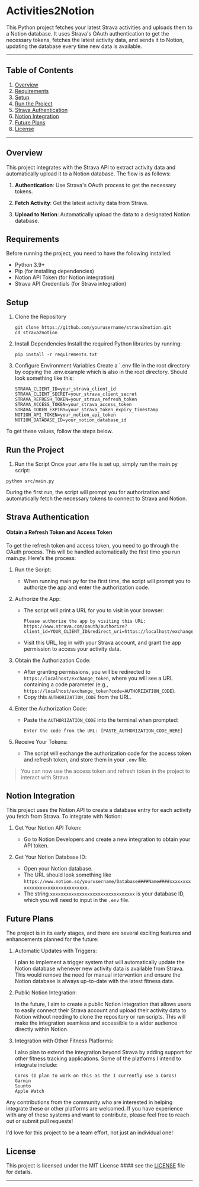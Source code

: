 # Activities2Notion
This Python project fetches your latest Strava activities and uploads them to a Notion database. It uses Strava's OAuth authentication to get the necessary tokens, fetches the latest activity data, and sends it to Notion, updating the database every time new data is available.

---
## Table of Contents
1. [Overview](#overview)
2. [Requirements](#requirements)
3. [Setup](#setup)
4. [Run the Project](#run-the-project)
5. [Strava Authentication](#strava-authentication)
6. [Notion Integration](#notion-integration)
7. [Future Plans](#future-plans)
8. [License](#license)
---

## Overview
This project integrates with the Strava API to extract activity data and automatically upload it to a Notion database. The flow is as follows:

  1. **Authentication**: Use Strava's OAuth process to get the necessary tokens.

  2. **Fetch Activity**: Get the latest activity data from Strava.
   
  3. **Upload to Notion**: Automatically upload the data to a designated Notion database.

## Requirements


Before running the project, you need to have the following installed:

  - Python 3.9+
  - Pip (for installing dependencies)
  - Notion API Token (for Notion integration)
  - Strava API Credentials (for Strava integration)

## Setup
1. Clone the Repository
    ```
    git clone https://github.com/yourusername/strava2notion.git
    cd strava2notion
    ```
2. Install Dependencies
    Install the required Python libraries by running:
    ```
    pip install -r requirements.txt
    ````
3. Configure Environment Variables
    Create a `.env file in the root directory by copying the .env.example which is also in the root directory. Should look something like this:
    
    ```
    STRAVA_CLIENT_ID=your_strava_client_id
    STRAVA_CLIENT_SECRET=your_strava_client_secret
    STRAVA_REFRESH_TOKEN=your_strava_refresh_token
    STRAVA_ACCESS_TOKEN=your_strava_access_token
    STRAVA_TOKEN_EXPIRY=your_strava_token_expiry_timestamp
    NOTION_API_TOKEN=your_notion_api_token
    NOTION_DATABASE_ID=your_notion_database_id
    ```
To get these values, follow the steps below.

## Run the Project
1. Run the Script
Once your .env file is set up, simply run the main.py script:
```
python src/main.py
```

During the first run, the script will prompt you for authorization and automatically fetch the necessary tokens to connect to Strava and Notion.

## Strava Authentication

#### Obtain a Refresh Token and Access Token

To get the refresh token and access token, you need to go through the OAuth process. This will be handled automatically the first time you run main.py. Here's the process:

  1. Run the Script:
     - When running main.py for the first time, the script will prompt you to authorize the app and enter the authorization code.
  2. Authorize the App:
     - The script will print a URL for you to visit in your browser:
         ```
         Please authorize the app by visiting this URL:
         https://www.strava.com/oauth/authorize?client_id=YOUR_CLIENT_ID&redirect_uri=https://localhost/exchange_token&response_type=code&scope=read,activity:read,activity:write
          ```
     - Visit this URL, log in with your Strava account, and grant the app permission to access your activity data.
       
  3. Obtain the Authorization Code:

     - After granting permissions, you will be redirected to `https://localhost/exchange_token`, where you will see a URL containing a code parameter (e.g., `https://localhost/exchange_token?code=AUTHORIZATION_CODE`).
      - Copy this `AUTHORIZATION_CODE` from the URL.

  4. Enter the Authorization Code:
      - Paste the `AUTHORIZATION_CODE` into the terminal when prompted:

        ```
        Enter the code from the URL: [PASTE_AUTHORIZATION_CODE_HERE]
        ```

   5. Receive Your Tokens:
       - The script will exchange the authorization code for the access token and refresh token, and store them in your `.env` file.

> You can now use the access token and refresh token in the project to interact
> with Strava.

## Notion Integration
This project uses the Notion API to create a database entry for each activity you fetch from Strava. To integrate with Notion:

 1. Get Your Notion API Token:
     - Go to Notion Developers and create a new integration to obtain your API token.

  2. Get Your Notion Database ID:
     - Open your Notion database.
     - The URL should look something like     
`https://www.notion.so/yourusername/Database####Name####xxxxxxxxxxxxxxxxxxxxxxxxxxxxxxxx`.
     - The string `xxxxxxxxxxxxxxxxxxxxxxxxxxxxxxxx` is your database ID, which you will need to input in the `.env` file.

## Future Plans
The project is in its early stages, and there are several exciting features and enhancements planned for the future:

  1. Automatic Updates with Triggers:

      I plan to implement a trigger system that will automatically update the Notion database whenever new activity data is available from Strava. This would remove the need for manual intervention and ensure the Notion database is always up-to-date with the latest fitness data.

  3. Public Notion Integration:

      In the future, I aim to create a public Notion integration that allows users to easily connect their Strava account and upload their activity data to Notion without needing to clone the repository or run scripts. This will make the integration seamless and accessible to a wider audience directly within Notion.

  5. Integration with Other Fitness Platforms:

     I also plan to extend the integration beyond Strava by adding support for other fitness tracking applications. Some of the platforms I intend to integrate include:
        ```
        Coros (I plan to work on this as the I currently use a Coros)
        Garmin
        Suunto
        Apple Watch
        ```

Any contributions from the community who are interested in helping integrate these or other platforms are welcomed. If you have experience with any of these systems and want to contribute, please feel free to reach out or submit pull requests!

I'd love for this project to be a team effort, not just an individual one!
## License
This project is licensed under the MIT License #### see the [LICENSE](https://github.com/diion-berisha/activities2notion/blob/main/LICENSE) file for details.

---
